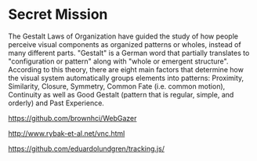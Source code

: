 # Secret Mission

The Gestalt Laws of Organization have guided the study of how people perceive visual components as organized patterns or wholes, instead of many different parts. "Gestalt" is a German word that partially translates to "configuration or pattern" along with "whole or emergent structure". According to this theory, there are eight main factors that determine how the visual system automatically groups elements into patterns: Proximity, Similarity, Closure, Symmetry, Common Fate (i.e. common motion), Continuity as well as Good Gestalt (pattern that is regular, simple, and orderly) and Past Experience.

https://github.com/brownhci/WebGazer

http://www.rybak-et-al.net/vnc.html

https://github.com/eduardolundgren/tracking.js/